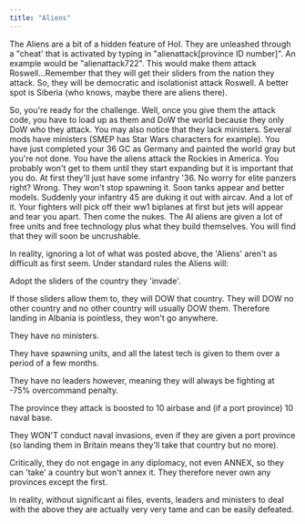 ```yaml
---
title: "Aliens"
---
```


The Aliens are a bit of a hidden feature of HoI. They are unleashed
through a "cheat' that is activated by typing in "alienattack\[province
ID number\]". An example would be "alienattack722". This would make them
attack Roswell...Remember that they will get their sliders from the
nation they attack. So, they will be democratic and isolationist attack
Roswell. A better spot is Siberia (who knows, maybe there are aliens
there).

So, you're ready for the challenge. Well, once you give them the attack
code, you have to load up as them and DoW the world because they only
DoW who they attack. You may also notice that they lack ministers.
Several mods have ministers (SMEP has Star Wars characters for example).
You have just completed your 36 GC as Germany and painted the world gray
but you're not done. You have the aliens attack the Rockies in America.
You probably won't get to them until they start expanding but it is
important that you do. At first they'll just have some infantry '36. No
worry for elite panzers right? Wrong. They won't stop spawning it. Soon
tanks appear and better models. Suddenly your infantry 45 are duking it
out with aircav. And a lot of it. Your fighters will pick off their ww1
biplanes at first but jets will appear and tear you apart. Then come the
nukes. The AI aliens are given a lot of free units and free technology
plus what they build themselves. You will find that they will soon be
uncrushable.

In reality, ignoring a lot of what was posted above, the 'Aliens' aren't
as difficult as first seem. Under standard rules the Aliens will:

Adopt the sliders of the country they 'invade'.

If those sliders allow them to, they will DOW that country. They will
DOW no other country and no other country will usually DOW them.
Therefore landing in Albania is pointless, they won't go anywhere.

They have no ministers.

They have spawning units, and all the latest tech is given to them over
a period of a few months.

They have no leaders however, meaning they will always be fighting at
-75% overcommand penalty.

The province they attack is boosted to 10 airbase and (if a port
province) 10 naval base.

They WON'T conduct naval invasions, even if they are given a port
province (so landing them in Britain means they'll take that country but
no more).

Critically, they do not engage in any diplomacy, not even ANNEX, so they
can 'take' a country but won't annex it. They therefore never own any
provinces except the first.

In reality, without significant ai files, events, leaders and ministers
to deal with the above they are actually very very tame and can be
easily defeated.
